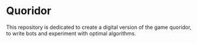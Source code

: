 # Quoridor

This repository is dedicated to create a digital version of the game quoridor, to write bots and experiment with optimal algorithms.

